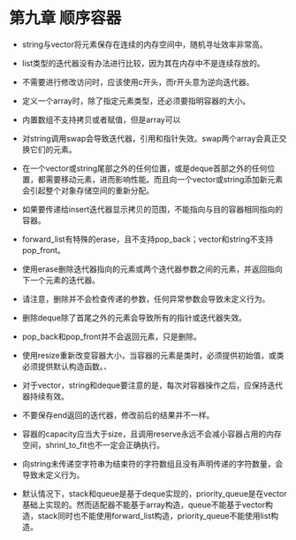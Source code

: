 # 第九章 顺序容器

* string与vector将元素保存在连续的内存空间中，随机寻址效率非常高。
* list类型的迭代器没有办法进行比较，因为其在内存中不是连续存放的。
* 不需要进行修改访问时，应该使用c开头，而r开头意为逆向迭代器。
* 定义一个array时，除了指定元素类型，还必须要指明容器的大小。
* 内置数组不支持拷贝或者赋值，但是array可以
* 对string调用swap会导致迭代器，引用和指针失效。swap两个array会真正交换它们的元素。

* 在一个vector或string尾部之外的任何位置，或是deque首部之外的任何位置，都需要移动元素，进而影响性能。而且向一个vector或string添加新元素会引起整个对象存储空间的重新分配。
* 如果要传递给insert迭代器显示拷贝的范围，不能指向与目的容器相同指向的容器。

* forward_list有特殊的erase，且不支持pop_back；vector和string不支持pop_front。

* 使用erase删除迭代器指向的元素或两个迭代器参数之间的元素，并返回指向下一个元素的迭代器。
* 请注意，删除并不会检查传递的参数，任何异常参数会导致未定义行为。
* 删除deque除了首尾之外的元素会导致所有的指针或迭代器失效。
* pop_back和pop_front并不会返回元素，只是删除。
* 使用resize重新改变容器大小，当容器的元素是类时，必须提供初始值，或类必须提供默认构造函数。、
* 对于vector，string和deque要注意的是，每次对容器操作之后，应保持迭代器持续有效。
* 不要保存end返回的迭代器，修改前后的结果并不一样。

* 容器的capacity应当大于size，且调用reserve永远不会减小容器占用的内存空间，shrinl_to_fit也不一定会正确执行。

* 向string未传递空字符串为结束符的字符数组且没有声明传递的字符数量，会导致未定义行为。

* 默认情况下，stack和queue是基于deque实现的，priority_queue是在vector基础上实现的。然而适配器不能基于array构造，queue不能基于vector构造，stack同时也不能使用forward_list构造，priority_queue不能使用list构造。
